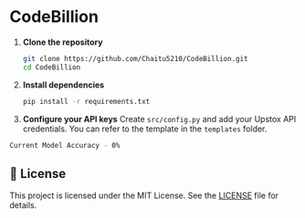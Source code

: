 # CodeBillion

1. **Clone the repository**
   ```bash
   git clone https://github.com/Chaitu5210/CodeBillion.git
   cd CodeBillion
   ```

2. **Install dependencies**
   ```bash
   pip install -r requirements.txt
   ```

3. **Configure your API keys**
   Create `src/config.py` and add your Upstox API credentials. You can refer to the template in the `templates` folder.

```bash
Current Model Accuracy - 0%
```

## 📄 License

This project is licensed under the MIT License. See the [LICENSE](LICENSE) file for details.
